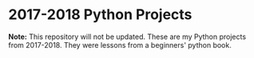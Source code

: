 # 2017-2018 Python Projects
**Note:** This repository will not be updated.
These are my Python projects from 2017-2018. They were lessons from a beginners' python book.
